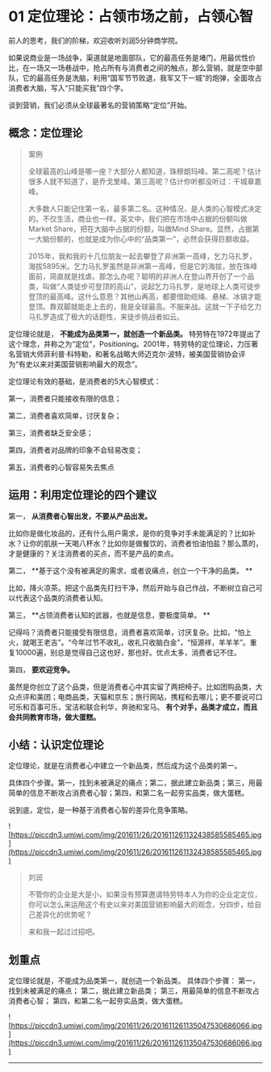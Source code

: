 # 01 定位理论：占领市场之前，占领心智

前人的思考，我们的阶梯，欢迎收听刘润5分钟商学院。

如果说商业是一场战争，渠道就是地面部队，它的最高任务是堵门，用最优性价比，在一场又一场巷战中，抢占所有与消费者之间的触点，那么营销，就是空中部队，它的最高任务是洗脑，利用“国军节节败退，我军又下一城”的炮弹，全面攻占消费者大脑，写入“只能买我”四个字。

谈到营销，我们必须从全球最著名的营销策略“定位”开始。

## 概念：定位理论

> 案例
> 
> 全球最高的山峰是哪一座？大部分人都知道，珠穆朗玛峰。第二高呢？估计很多人就不知道了，是乔戈里峰。第三高呢？估计你听都没听过：干城章嘉峰。
> 
> 大多数人只能记住第一名，最多第二名。这种情况，是人类的心智模式决定的。不仅生活，商业也一样。英文中，我们把在市场中占据的份额叫做Market Share，把在大脑中占据的份额，叫做Mind Share。显然，占据第一大脑份额的，也就是成为你心中的“品类第一”，必然会获得巨额收益。
> 
> 2015年，我和我的十几位朋友一起去攀登了非洲第一高峰，乞力马扎罗，海拔5895米。乞力马扎罗虽然是非洲第一高峰，但是它的海拔，放在珠峰面前，简直就是找虐。那怎么办呢？聪明的非洲人在登山界开创了一个品类，叫做“人类徒步可登顶的高山”，说起乞力马扎罗，是地球上人类可徒步登顶的最高峰。这什么意思？其他山再高，都要借助缆绳、悬梯、冰镐才能登顶。靠双脚就能走上去的，我是全球最高。不服来战。这就一下子给乞力马扎罗造成了极大的话题性，来徒步挑战者如云。

定位理论就是， **不能成为品类第一，就创造一个新品类。** 特劳特在1972年提出了这个理念，并称之为“定位”，Positioning。2001年，特劳特的定位理论，力压著名营销大师菲利普·科特勒，和著名战略大师迈克尔·波特，被美国营销协会评为“有史以来对美国营销影响最大的观念”。

定位理论有效的基础，是消费者的5大心智模式：

第一，消费者只能接收有限的信息；

第二，消费者喜欢简单，讨厌复杂；

第三，消费者缺乏安全感；

第四，消费者对品牌的印象不会轻易改变；

第五，消费者的心智容易失去焦点

## 运用：利用定位理论的四个建议

第一， **从消费者心智出发，不要从产品出发。**  

比如你是做化妆品的，还有什么用户需求，是你的竞争对手未能满足的？比如补水？让你的肌肤一天喝八杯水？比如你是做餐饮的，消费者怕油怕盐？那么蒸的，才是健康的？关注消费者的买点，而不是产品的卖点。

第二， **基于这个没有被满足的需求，或者说痛点，创立一个干净的品类。 **

比如，降火凉茶。把这个品类先打扫干净，然后开始与自己作战，不断树立自己可以代表这个品类的消费者认知。

第三， **占领消费者认知的武器，也就是信息，要极度简单。 **

记得吗？消费者只能接受有限信息，消费者喜欢简单，讨厌复杂。比如，“怕上火，就喝王老吉”。“今年过节不收礼，收礼只收脑白金”，“恒源祥，羊羊羊”。重复10000遍，别总是觉得自己这也好，那也好。优点太多，消费者记不住。

第四， **要欢迎竞争。**

虽然是你创立了这个品类，但是消费者心中其实留了两把椅子。比如团购品类，大众点评和美团；电商品类，天猫和京东；旅行网站，携程和去哪儿；更不要说可口可乐和百事可乐，宝洁和联合利华，奔驰和宝马。 **有个对手，品类才成立，而且会共同教育市场，做大蛋糕。**

##  小结：认识定位理论

定位理论，就是在消费者心中建立一个新品类，然后成为这个品类的第一。

具体四个步骤。第一，找到未被满足的痛点；第二，据此建立新品类；第三，用最简单的信息不断攻占消费者心智；第四，和第二名一起夯实品类，做大蛋糕。 

说到底，定位，是一种基于消费者心智的差异化竞争策略。

![https://piccdn3.umiwi.com/img/201611/26/201611261132438585585465.jpg](https://piccdn3.umiwi.com/img/201611/26/201611261132438585585465.jpg)

> 刘润
> 
> 不管你的企业是大是小，如果没有预算邀请特劳特本人为你的企业定定位，你可以怎么来运用这个有史以来对美国营销影响最大的观念，分四步，给自己差异化的优势呢？
> 
> 来和我一起过过招吧。

## 划重点

定位理论就是，不能成为品类第一，就创造一个新品类。
具体四个步骤：
第一，找到未被满足的痛点；
第二，据此建立新品类；
第三，用最简单的信息不断攻占消费者心智；
第四，和第二名一起夯实品类，做大蛋糕。

![https://piccdn3.umiwi.com/img/201611/26/201611261135047530686066.jpg](https://piccdn3.umiwi.com/img/201611/26/201611261135047530686066.jpg)

---
